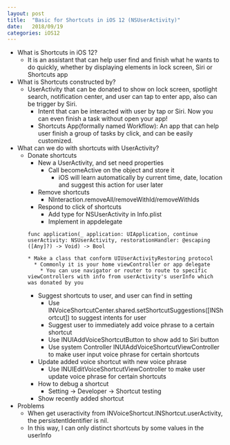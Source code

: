 ```yaml
---
layout: post
title:  "Basic for Shortcuts in iOS 12 (NSUserActivity)"
date:   2018/09/19
categories: iOS12
---
```

* What is Shortcuts in iOS 12?
  * It is an assistant that can help user find and finish what he wants to do quickly, whether by displaying elements in lock screen, Siri or Shortcuts app
* What is Shortcuts constructed by?
  * UserActivity that can be donated to show on lock screen, spotlight search, notification center, and user can tap to enter app, also can be trigger by Siri.
	* Intent that can be interacted with user by tap or Siri. Now you can even finish a task without open your app!
	* Shortcuts App(formally named Workflow): An app that can help user finish a group of tasks by click, and can be easily customized.
* What can we do with shortcuts with UserActivity?
  * Donate shortcuts
    * New a UserActivity, and set need properties
	  * Call becomeActive on the object and store it
		* iOS will learn automatically by current time, date, location and suggest this action for user later
	* Remove shortcuts
		* NInteraction.removeAll/removeWithId/removeWithIds
	* Respond to click of shortcuts
		* Add type for NSUserActivity in Info.plist
		* Implement in appdelegate
    ```
    func application(_ application: UIApplication, continue userActivity: NSUserActivity, restorationHandler: @escaping ([Any]?) -> Void) -> Bool
    ```
		* Make a class that conform UIUserActivityRestoring protocol
		  * Commonly it is your home viewController or app delegate
			* You can use navigator or router to route to specific viewControllers with info from userActivity's userInfo which was donated by you
	* Suggest shortcuts to user, and user can find in setting
		* Use INVoiceShortcutCenter.shared.setShortcutSuggestions([INShortcut]) to suggest intents for user
		* Suggest user to immediately add voice phrase to a certain shortcut
		* Use INUIAddVoiceShortcutButton to show add to Siri button
		* Use system Controller INUIAddVoiceShortcutViewController to make user input voice phrase for certain shortcuts
	* Update added voice shortcut with new voice phrase
		* Use INUIEditVoiceShortcutViewController  to make user update voice phrase for certain shortcuts
	* How to debug a shortcut
		* Setting -> Developer -> Shortcut testing
    * Show recently added shortcut
* Problems
	* When get useractivity from INVoiceShortcut.INShortcut.userActivity, the persistentIdentifier is nil.
	* In this way, I can only distinct shortcuts by some values in the userInfo
